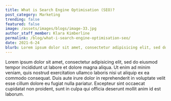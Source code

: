 ```yaml
---
title: What is Search Engine Optimisation (SEO)?
post_category: Marketing
trending: false
featured: false
image: /assets/images/blogs/image-33.jpg
author_staff_member: Klara Kimberline
permalink: /blog/what-i-search-engine-optimisation-seo/
date: 2021-6-24
blurb: Lorem ipsum dolor sit amet, consectetur adipisicing elit, sed do eiusmod tempor incididunt ut labore et dolore magna aliqua.
---
```


Lorem ipsum dolor sit amet, consectetur adipisicing elit, sed do eiusmod tempor incididunt ut labore et dolore magna aliqua. Ut enim ad minim veniam, quis nostrud exercitation ullamco laboris nisi ut aliquip ex ea commodo consequat. Duis aute irure dolor in reprehenderit in voluptate velit esse cillum dolore eu fugiat nulla pariatur. Excepteur sint occaecat cupidatat non proident, sunt in culpa qui officia deserunt mollit anim id est laborum.
